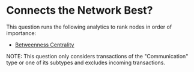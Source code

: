 # Connects the Network Best?

This question runs the following analytics to rank nodes in order of
importance:

-   [Betweenness
    Centrality](../ext/docs/CoreAnalyticView/src/au/gov/asd/tac/constellation/views/analyticview/analytic-betweenness-centrality.md)

NOTE: This question only considers transactions of the "Communication"
type or one of its subtypes and excludes incoming transactions.
